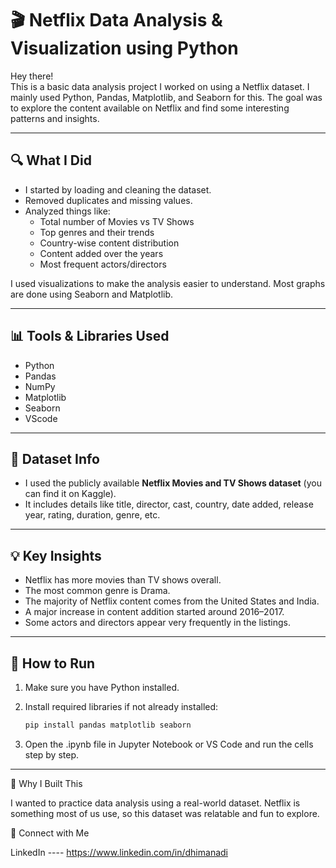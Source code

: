# 🎬 Netflix Data Analysis & Visualization using Python

Hey there!  
This is a basic data analysis project I worked on using a Netflix dataset. I mainly used Python, Pandas, Matplotlib, and Seaborn for this. The goal was to explore the content available on Netflix and find some interesting patterns and insights.

---

## 🔍 What I Did

- I started by loading and cleaning the dataset.
- Removed duplicates and missing values.
- Analyzed things like:
  - Total number of Movies vs TV Shows
  - Top genres and their trends
  - Country-wise content distribution
  - Content added over the years
  - Most frequent actors/directors
  
I used visualizations to make the analysis easier to understand. Most graphs are done using Seaborn and Matplotlib.

---

## 📊 Tools & Libraries Used

- Python
- Pandas
- NumPy
- Matplotlib
- Seaborn
- VScode

---

## 📁 Dataset Info

- I used the publicly available **Netflix Movies and TV Shows dataset** (you can find it on Kaggle).
- It includes details like title, director, cast, country, date added, release year, rating, duration, genre, etc.

---

## 💡 Key Insights

- Netflix has more movies than TV shows overall.
- The most common genre is Drama.
- The majority of Netflix content comes from the United States and India.
- A major increase in content addition started around 2016–2017.
- Some actors and directors appear very frequently in the listings.

---

## 🚀 How to Run

1. Make sure you have Python installed.
2. Install required libraries if not already installed:

   ```bash
   pip install pandas matplotlib seaborn

3. Open the .ipynb file in Jupyter Notebook or VS Code and run the cells step by step.




---

📌 Why I Built This

I wanted to practice data analysis using a real-world dataset. Netflix is something most of us use, so this dataset was relatable and fun to explore.

🔗 Connect with Me

LinkedIn ----  https://www.linkedin.com/in/dhimanadi
